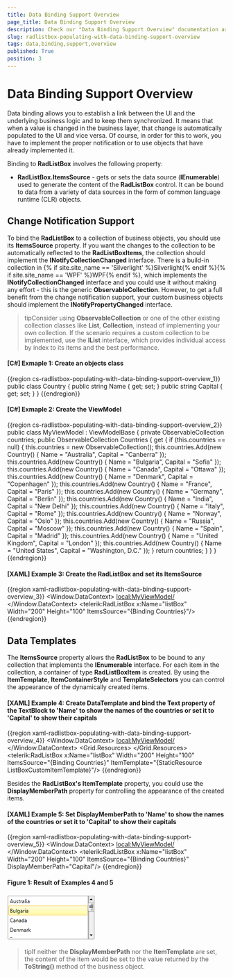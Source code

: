 ```yaml
---
title: Data Binding Support Overview
page_title: Data Binding Support Overview
description: Check our "Data Binding Support Overview" documentation article for the RadListBox WPF control.
slug: radlistbox-populating-with-data-binding-support-overview
tags: data,binding,support,overview
published: True
position: 3
---
```


# Data Binding Support Overview

Data binding allows you to establish a link between the UI and the underlying business logic and to keep them synchronized. It means that when a value is changed in the business layer, that change is automatically populated to the UI and vice versa. Of course, in order for this to work, you have to implement the proper notification or to use objects that have already implemented it.

Binding to __RadListBox__ involves the following property:

* __RadListBox.ItemsSource__ - gets or sets the data source (__IEnumerable__) used to generate the content of the __RadListBox__ control. It can be bound to data from a variety of data sources in the form of common language runtime (CLR) objects.

## Change Notification Support

To bind the __RadListBox__ to a collection of business objects, you should use its __ItemsSource__ property. If you want the changes to the collection to be automatically reflected to the __RadListBoxItems__, the collection should implement the __INotifyCollectionChanged__ interface. There is a build-in collection in {% if site.site_name == 'Silverlight' %}Silverlight{% endif %}{% if site.site_name == 'WPF' %}WPF{% endif %}, which implements the __INotifyCollectionChanged__ interface and you could use it without making any effort - this is the generic __ObservableCollection<T>__. However, to get a full benefit from the change notification support, your custom business objects should implement the __INotifyPropertyChanged__ interface.

>tipConsider using __ObservableCollection<T>__ or one of the other existing collection classes like __List<T>__, __Collection<T>__, instead of implementing your own collection. If the scenario requires a custom collection to be implemented, use the __IList__ interface, which provides individual access by index to its items and the best performance.

#### __[C#] Exmaple 1: Create an objects class__

{{region cs-radlistbox-populating-with-data-binding-support-overview_1}}
	public class Country
	{
		public string Name { get; set; }
		public string Capital { get; set; }
	}
{{endregion}}

#### __[C#] Exmaple 2: Create the ViewModel__

{{region cs-radlistbox-populating-with-data-binding-support-overview_2}}
	public class MyViewModel : ViewModelBase
    {
        private ObservableCollection<Country> countries;
        public ObservableCollection<Country> Countries
        {
            get
            {
                if (this.countries == null)
                {
                    this.countries = new ObservableCollection<Country>();
                    this.countries.Add(new Country() { Name = "Australia", Capital = "Canberra" });
                    this.countries.Add(new Country() { Name = "Bulgaria", Capital = "Sofia" });
                    this.countries.Add(new Country() { Name = "Canada", Capital = "Ottawa" });
                    this.countries.Add(new Country() { Name = "Denmark", Capital = "Copenhagen" });
                    this.countries.Add(new Country() { Name = "France", Capital = "Paris" });
                    this.countries.Add(new Country() { Name = "Germany", Capital = "Berlin" });
                    this.countries.Add(new Country() { Name = "India", Capital = "New Delhi" });
                    this.countries.Add(new Country() { Name = "Italy", Capital = "Rome" });
                    this.countries.Add(new Country() { Name = "Norway", Capital = "Oslo" });
                    this.countries.Add(new Country() { Name = "Russia", Capital = "Moscow" });
                    this.countries.Add(new Country() { Name = "Spain", Capital = "Madrid" });
                    this.countries.Add(new Country() { Name = "United Kingdom", Capital = "London" });
                    this.countries.Add(new Country() { Name = "United States", Capital = "Washington, D.C." });
                }
                return countries;
            }
        }
    }
{{endregion}}

#### __[XAML] Example 3: Create the RadListBox and set its ItemsSource__
{{region xaml-radlistbox-populating-with-data-binding-support-overview_3}}
	<Window.DataContext>
        <local:MyViewModel/>
    </Window.DataContext>
    <Grid>
        <telerik:RadListBox x:Name="listBox"
                            Width="200" Height="100"
                            ItemsSource="{Binding Countries}"/>
    </Grid>
{{endregion}}

## Data Templates

The __ItemsSource__ property allows the __RadListBox__ to be bound to any collection that implements the __IEnumerable__ interface. For each item in the collection, a container of type __RadListBoxItem__ is created. By using the __ItemTemplate__, __ItemContainerStyle__ and __TemplateSelectors__ you can control the appearance of the dynamically created items.

#### __[XAML] Example 4: Create DataTemplate and bind the Text property of the TextBlock to 'Name' to show the names of the countries or set it to 'Capital' to show their capitals__
{{region xaml-radlistbox-populating-with-data-binding-support-overview_4}}
	<Window.DataContext>
        <local:MyViewModel/>
    </Window.DataContext>
    <Grid>
        <Grid.Resources>
            <DataTemplate x:Key="ListBoxCustomItemTemplate">
                <Grid>
                    <TextBlock Text="{Binding Name}"/>
                </Grid>
            </DataTemplate>
        </Grid.Resources>
        <telerik:RadListBox x:Name="listBox"
                            Width="200" Height="100"
                            ItemsSource="{Binding Countries}"
                            ItemTemplate="{StaticResource ListBoxCustomItemTemplate}"/>
    </Grid>
{{endregion}}

Besides the __RadListBox's ItemTemplate__ property, you could use the __DisplayMemberPath__ property for controlling the appearance of the created items.

#### __[XAML] Example 5: Set DisplayMemberPath to 'Name' to show the names of the countries or set it to 'Capital' to show their capitals__
{{region xaml-radlistbox-populating-with-data-binding-support-overview_5}}
	<Window.DataContext>
        <local:MyViewModel/>
    </Window.DataContext>
    <Grid>
        <telerik:RadListBox x:Name="listBox"
                            Width="200" Height="100"
                            ItemsSource="{Binding Countries}"
                            DisplayMemberPath="Capital"/>
    </Grid>
{{endregion}}

#### __Figure 1: Result of Examples 4 and 5__
![Rad List Box ItemsSource DisplayMemberPath 01](images/RadListBox_PopulatingWithData_DataBindingSupportOverview_01.png)

>tipIf neither the __DisplayMemberPath__ nor the __ItemTemplate__ are set, the content of the item would be set to the value returned by the __ToString()__ method of the business object.